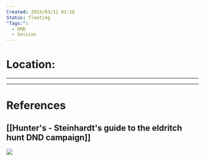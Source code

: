 ```yaml
---
Created: 2024/03/11 03:18
Status: fleeting
"Tags:":
  - DND
  - Session
---
```

# Location:
---


---
# References
## [[Hunter's - Steinhardt's guide to the eldritch hunt DND campaign]]
![](https://www.youtube.com/watch?v=UIrHXgKZp-Y&list=PLmwaCUBw5TkIrGOm_CqB8MDqyrkhJmSse&index=13)